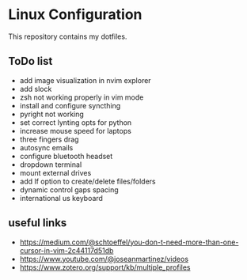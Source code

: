 # Linux Configuration
This repository contains my dotfiles.

## ToDo list
- add image visualization in nvim explorer
- add slock
- zsh not working properly in vim mode
- install and configure syncthing
- pyright not working
- set correct lynting opts for python
- increase mouse speed for laptops
- three fingers drag
- autosync emails
- configure bluetooth headset
- dropdown terminal
- mount external drives
- add lf option to create/delete files/folders
- dynamic control gaps spacing
- international us keyboard

## useful links
- https://medium.com/@schtoeffel/you-don-t-need-more-than-one-cursor-in-vim-2c44117d51db
- https://www.youtube.com/@joseanmartinez/videos
- https://www.zotero.org/support/kb/multiple_profiles
